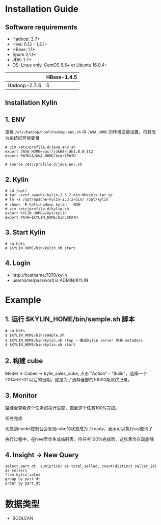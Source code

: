# Installation Guide

## Software requirements
- Hadoop: 2.7+
- Hive: 0.13 - 1.2.1+
- HBase: 1.1+
- Spark 2.1.1+
- JDK: 1.7+
- OS: Linux only, CentOS 6.5+ or Ubuntu 16.0.4+

|  | HBase-1.4.5 |
| --- | --- |
| Hadoop-2.7.6 | S |

## Installation Kylin

## 1. ENV

查看 `/etc/hadoop/conf/hadoop-env.sh` 中 `JAVA_HOME` 的环境变量设置，将其改为系统的环境变量

```
# vim /etc/profile.d/java.env.sh
export JAVA_HOME=/usr/jdk64/jdk1.8.0_112
export PATH=$JAVA_HOME/bin:$PATH

# source /etc/profile.d/java.env.sh
```

## 2. Kylin

```
# cd /opt/
# tar -xzvf apache-kylin-2.3.2-bin-hbase1x.tar.gz
# ln -s /opt/apache-kylin-2.3.2-bin/ /opt/kylin
# chown -R hdfs:hadoop kylin --权限
# vim /etc/profile.d/kylin.sh
export KYLIN_HOME=/opt/kylin
export PATH=$KYLIN_HOME/bin:$PATH
```

## 3. Start Kylin

```
# su hdfs
# $KYLIN_HOME/bin/kylin.sh start
```

## 4. Login
- http://hostname:7070/kylin
- username/password is ADMIN/KYLIN

# Example

## 1. 运行 $KYLIN_HOME/bin/sample.sh 脚本

```
# su hdfs
$ $KYLIN_HOME/bin/sample.sh
$ $KYLIN_HOME/bin/kylin.sh stop --重启kylin server 刷新 metadata
$ $KYLIN_HOME/bin/kylin.sh start
```

## 2. 构建 cube

Model -> Cubes -> kylin_sales_cube, 点击 "Action" - "Build"，选择一个 2014-01-01 以后的日期，这是为了选择全部的10000条测试记录。

## 3. Monitor

监控台查看这个任务的执行进度，直到这个任务100%完成。

任务完成

切换到model控制台会发现cube的状态成为了ready，表示可以执行sql查询了

执行过程中，在hive里会生成临时表，待任务100%完成后，这张表会自动删除

## 4. Insight -> New Query

```
select part_dt, sum(price) as total_selled, count(distinct seller_id) as sellers
from kylin_sales
group by part_dt
order by part_dt
```


# 数据类型
* BOOLEAN
